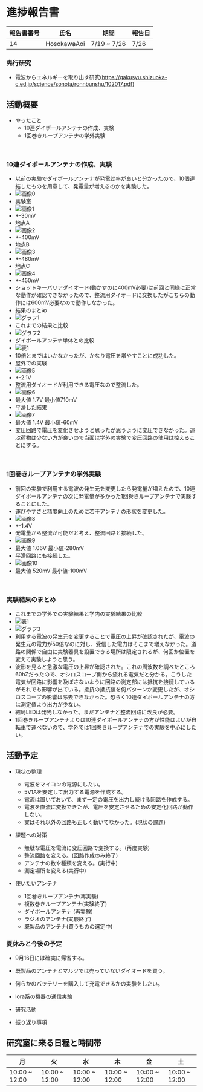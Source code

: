 # 進捗報告書

報告書番号 | 氏名   | 期間         | 報告日
----- | ---- | ---------- | ---
14    | HosokawaAoi | 7/19 ~ 7/26 | 7/26

### 先行研究
  - 電波からエネルギーを取り出す研究(https://gakusyu.shizuoka-c.ed.jp/science/sonota/ronnbunshu/102017.pdf)

## 活動概要

- やったこと
  - 10連ダイポールアンテナの作成、実験
  - 1回巻きループアンテナの学外実験
  
<br />

### 10連ダイポールアンテナの作成、実験
  - 以前の実験でダイポールアンテナが発電効率が良いと分かったので、10個連結したものを用意して、発電量が増えるのかを実験した。
  - ![画像0](画像/画像12/画像16.jpg)
  - 実験室
  - ![画像1](画像/画像14/画像1.jpg)
  - +-30mV
  - 地点A
  - ![画像2](画像/画像14/画像2.jpg)
  - +-400mV
  - 地点B
  - ![画像3](画像/画像14/画像3.jpg)
  - +-480mV
  - 地点C
  - ![画像4](画像/画像14/画像4.jpg)
  - +-450mV
  - ショットキーバリアダイオード(動かすのに400mV必要)は前回と同様に正常な動作が確認できなかったので、整流用ダイオードに交換したがこちらの動作には600mV必要なので動作しなかった。
  - 結果のまとめ
  - ![グラフ1](画像/画像14/グラフ1.jpg)
  - これまでの結果と比較
  - ![グラフ2](画像/画像14/グラフ2.jpg)
  - ダイポールアンテナ単体との比較
  - ![表1](画像/画像14/表1.jpg)
  - 10倍とまではいかなかったが、かなり電圧を増やすことに成功した。
  - 屋外での実験
  - ![画像5](画像/画像14/画像5.jpg)
  - +-2.1V
  - 整流用ダイオードが利用できる電圧なので整流した。
  - ![画像6](画像/画像14/画像6.jpg)
  - 最大値 1.7V 最小値710mV
  - 平滑した結果
  - ![画像7](画像/画像14/画像7.jpg)
  - 最大値 1.4V 最小値-60mV
  - 変圧回路で電圧を変化させようと思ったが思うように変圧できなかった。運ぶ荷物は少ない方が良いので当面は学外の実験で変圧回路の使用は控えることにする。
<br />
  

### 1回巻きループアンテナの学外実験
  - 前回の実験で利用する電波の発生元を変更したら発電量が増えたので、10連ダイポールアンテナの次に発電量が多かった1回巻きループアンテナで実験することにした。
  - 運びやすさと精度向上のために若干アンテナの形状を変更した。
  - ![画像8](画像/画像14/画像8.jpg)
  - +-1.4V
  - 発電量から整流が可能だと考え、整流回路と接続した。
  - ![画像9](画像/画像14/画像9.jpg)
  - 最大値 1.06V 最小値-280mV
  - 平滑回路にも接続した。
  - ![画像10](画像/画像14/画像10.jpg)
  - 最大値 520mV 最小値-100mV
  
 
<br />

### 実験結果のまとめ
  - これまでの学外での実験結果と学内の実験結果の比較
  - ![表1](画像/画像14/表1.jpg)
  - ![グラフ3](画像/画像14/グラフ3.jpg)
  - 利用する電波の発生元を変更することで電圧の上昇が確認されたが、電波の発生元の電力が50倍なのに対し、受信した電力はそこまで増えなかった。道路の関係で自由に実験器具を設置できる場所は限定されるが、何回か位置を変えて実験しようと思う。
  - 波形を見ると急激な電圧の上昇が確認された。これの周波数を調べたところ60hZだったので、オシロスコープ側から流れる電気だと分かる。こうした電気が回路に影響を及ぼさないように回路の測定部には抵抗を接続しているがそれでも影響が出ている。抵抗の抵抗値を何パターンか変更したが、オシロスコープの影響は除去できなかった。恐らく10連ダイポールアンテナの方は測定値より出力が少ない。
  - 結局LEDは発光しなかった。まだアンテナと整流回路に改良が必要。
  - 1回巻きループアンテナよりは10連ダイポールアンテナの方が性能はよいが自転車で運べないので、学外では1回巻きループアンテナでの実験を中心にしたい。


## 活動予定
- 現状の整理
  - 電波をマイコンの電源にしたい。
  - 5V1Aを安定して出力する電源を作成する。
  - 電流は置いておいて、まず一定の電圧を出力し続ける回路を作成する。
  - 電波を直流に変換できたが、電圧を安定させるための安定化回路が動作しない。
  - 実はそれ以外の回路も正しく動いてなかった。(現状の課題)

- 課題への対策
  - 無駄な電圧を電流に変圧回路で変換する。(再度実験)
  - 整流回路を変える。(回路作成のみ終了)
  - アンテナの数や種類を変える。(実行中)
  - 測定場所を変える(実行中)

- 使いたいアンテナ
  - 1回巻きループアンテナ(再実験)
  - 複数巻きループアンテナ(実験終了)
  - ダイポールアンテナ (再実験)
  - ラジオのアンテナ(実験終了)
  - 既製品のアンテナ(買うものの選定中)

### 夏休みと今後の予定
  - 9月16日には確実に帰省する。
  - 既製品のアンテナとマルツでは売っていないダイオードを買う。
  - 何らかのバッテリーを購入して充電できるかの実験をしたい。
  - lora系の機器の通信実験

- 研究活動 
- 振り返り事項


## 研究室に来る日程と時間帯

月             | 火             | 水             | 木             | 金             | 土
------------- | ------------- | ------------- | ------------- | ------------- | -------------
10:00 ~ 12:00 | 10:00 ~ 12:00 | 10:00 ~ 12:00 | 10:00 ~ 12:00 | 10:00 ~ 12:00 | 10:00 ~ 12:00
